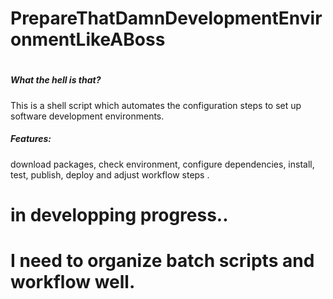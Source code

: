 # PrepareThatDamnDevelopmentEnvironmentLikeABoss
#
#
#

##### What the hell is that?
This is a shell script which automates the configuration steps to set up software development environments.



##### Features:
download packages, check environment, configure dependencies, install, test, publish, deploy and adjust workflow steps .

# in developping progress..
# I need to organize batch scripts and workflow well. 
